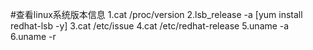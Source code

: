 #查看linux系统版本信息
	1.cat /proc/version
	2.lsb_release -a [yum install redhat-lsb -y]
	3.cat /etc/issue
	4.cat /etc/redhat-release
	5.uname -a 
	6.uname -r
	